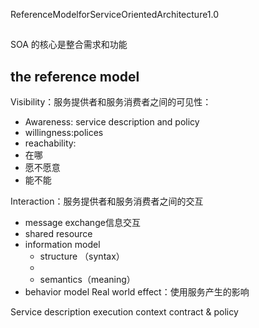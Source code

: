 ReferenceModelforServiceOrientedArchitecture1.0
##
SOA 的核心是整合需求和功能
## the reference model

Visibility：服务提供者和服务消费者之间的可见性：   

 +  Awareness: service description and policy
 +  willingness:polices
 +  reachability:
 +  在哪
 +  愿不愿意
 +  能不能
 
Interaction：服务提供者和服务消费者之间的交互

 +  message exchange信息交互
 +  shared resource
 +  information model
	 +  structure （syntax）
	 +  
	 +  semantics（meaning）
 +  behavior model
Real world effect：使用服务产生的影响

Service description
execution context
contract & policy

